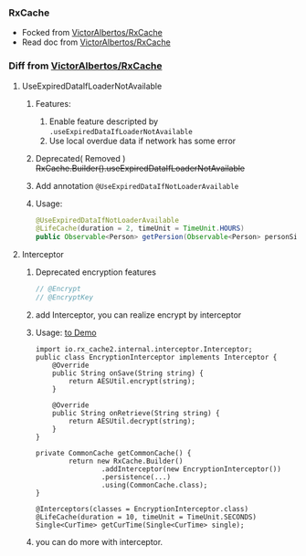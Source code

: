 ### RxCache
* Focked from   [VictorAlbertos/RxCache](https://github.com/VictorAlbertos/RxCache)
* Read doc from  [VictorAlbertos/RxCache](https://github.com/VictorAlbertos/RxCache)

### Diff from [VictorAlbertos/RxCache](https://github.com/VictorAlbertos/RxCache)

1. UseExpiredDataIfLoaderNotAvailable
    1. Features:

       1. Enable feature descripted by `.useExpiredDataIfLoaderNotAvailable`
       2. Use local overdue data if network has some error

    2. Deprecated( Removed ) ~~RxCache.Builder().useExpiredDataIfLoaderNotAvailable~~

    3. Add annotation `@UseExpiredDataIfNotLoaderAvailable`

    4. Usage:

       ```java
       @UseExpiredDataIfNotLoaderAvailable
       @LifeCache(duration = 2, timeUnit = TimeUnit.HOURS)
       public Observable<Person> getPersion(Observable<Person> personSingle)

       ```

2. Interceptor

   1. Deprecated encryption features

      ```java
      // @Encrypt
      // @EncryptKey
      ```

   2. add Interceptor, you can realize encrypt by interceptor

   3. Usage: [to Demo](./android/src/main/java/victoralbertos/io/android/MainActivity.java)

      ```
      import io.rx_cache2.internal.interceptor.Interceptor;
      public class EncryptionInterceptor implements Interceptor {
          @Override
          public String onSave(String string) {
              return AESUtil.encrypt(string);
          }
      
          @Override
          public String onRetrieve(String string) {
              return AESUtil.decrypt(string);
          }
      }
      
      ```

      ```
      private CommonCache getCommonCache() {
              return new RxCache.Builder()
                      .addInterceptor(new EncryptionInterceptor())
                      .persistence(...)
                      .using(CommonCache.class);
      }
      ```

      ```
      @Interceptors(classes = EncryptionInterceptor.class)
      @LifeCache(duration = 10, timeUnit = TimeUnit.SECONDS)
      Single<CurTime> getCurTime(Single<CurTime> single);
      ```

   4. you can do more with interceptor.